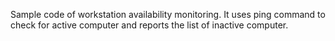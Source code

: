 Sample code of workstation availability monitoring. It uses ping command to check for active computer and reports the list of inactive computer.
